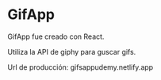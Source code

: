# GifApp
GifApp fue creado con React.

Utiliza la API de giphy para guscar gifs.

Url de producción: gifsappudemy.netlify.app
